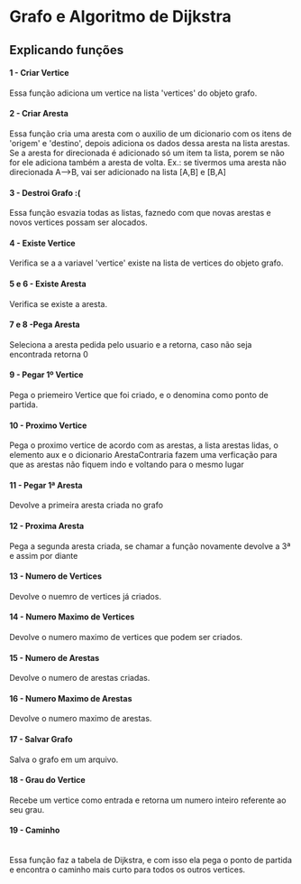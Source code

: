 # Grafo  e Algoritmo de Dijkstra

<h2>Explicando funções</h2>

  <h4>1 - Criar Vertice</h4>Essa função adiciona um vertice na lista 'vertices' do objeto grafo.
  
  <h4>2 - Criar Aresta</h4>Essa função cria uma aresta com o auxilio de um dicionario com os itens de 'origem' e 'destino', depois adiciona os dados dessa aresta na
  lista arestas. Se a aresta for direcionada é adicionado só um item ta lista, porem se não for ele adiciona também a aresta de volta.
  Ex.: se tivermos uma aresta não direcionada A-->B, vai ser adicionado na lista [A,B] e [B,A]
    
  <h4>3 - Destroi Grafo :(</h4>Essa função esvazia todas as listas, faznedo com que novas arestas e novos vertices possam ser alocados.
  
  <h4>4 - Existe Vertice</h4>Verifica se a a variavel 'vertice' existe na lista de vertices do objeto grafo.
  
  <h4>5 e 6 - Existe Aresta</h4>Verifica se existe a aresta.
  
  <h4>7 e 8 -Pega Aresta</h4>Seleciona a aresta pedida pelo usuario e a retorna, caso não seja encontrada retorna 0
  
  <h4>9 - Pegar 1º Vertice</h4>Pega o priemeiro Vertice que foi criado, e o denomina como ponto de partida.
  
  <h4>10 - Proximo Vertice</h4>Pega o proximo vertice de acordo com as arestas, a lista arestas lidas, o elemento
    aux e o dicionario ArestaContraria fazem uma verficação para que as arestas não fiquem
    indo e voltando para o mesmo lugar
    
 <h4>11 - Pegar 1ª Aresta</h4>Devolve a primeira aresta criada no grafo
 
 <h4>12 - Proxima Aresta</h4>Pega a segunda aresta criada, se chamar a função novamente devolve a 3ª
    e assim por diante
 
  <h4>13 - Numero de Vertices</h4>Devolve o nuemro de vertices já criados.
  
  <h4>14 - Numero Maximo de Vertices</h4>Devolve o numero maximo de vertices que podem ser criados.
  
  <h4>15 - Numero de Arestas</h4>Devolve o numero de arestas criadas.
  
  <h4>16 - Numero Maximo de Arestas</h4>Devolve o numero maximo de arestas.
  
  <h4>17 - Salvar Grafo</h4>Salva o grafo em um arquivo.
  
  <h4>18 - Grau do Vertice</h4>Recebe um vertice como entrada e retorna um numero inteiro referente ao seu grau.
  
  <h4>19 - Caminho</h4><br>Essa função faz a tabela de Dijkstra, e com isso ela pega o ponto de partida e encontra o caminho mais curto para todos os outros vertices.
  
 

